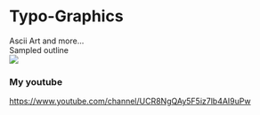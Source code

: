 # Typo-Graphics
Ascii Art and more...<br>
Sampled outline<br>
[![](http://img.youtube.com/vi/dkfb8ab_lXc/0.jpg)](http://www.youtube.com/watch?v=dkfb8ab_lXc "")<br>
### My youtube
https://www.youtube.com/channel/UCR8NgQAy5F5iz7lb4AI9uPw

